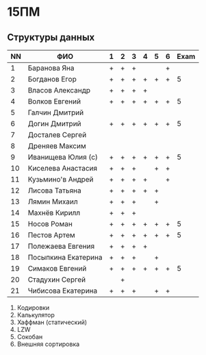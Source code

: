 # 15ПМ
## Структуры данных

| NN  | ФИО                   | 1   | 2   | 3   | 4   | 5   | 6   | Exam |
| --- | --------------------- | --- | --- | --- | --- | --- | --- | ---- |
| 1   | Баранова Яна          | +   | +   | +   |     |     | +   |      |
| 2   | Богданов Егор         | +   | +   | +   | +   | +   | +   | 5    |
| 3   | Власов Александр      | +   | +   | +   | +   |     |     |      |
| 4   | Волков Евгений        | +   | +   | +   | +   | +   | +   | 5    |
| 5   | Галчин Дмитрий        |     |     |     |     |     |     |      |
| 6   | Догин Дмитрий         | +   | +   | +   | +   | +   | +   | 5    |
| 7   | Досталев Сергей       |     |     |     |     |     |     |      |
| 8   | Дреняев Максим        |     |     |     |     |     |     |      |
| 9   | Иванищева Юлия (с)    | +   | +   | +   | +   | +   | +   | 5    |
| 10  | Киселева Анастасия    | +   | +   | +   |     | +   | +   |      |
| 11  | Кузьмино'в Андрей     | +   | +   | +   | +   |     | +   |      |
| 12  | Лисова Татьяна        | +   | +   | +   | +   | +   |     |      |
| 13  | Лямин Михаил          | +   | +   | +   |     | +   |     |      |
| 14  | Махнёв Кирилл         | +   | +   | +   |     |     |     |      |
| 15  | Носов Роман           | +   | +   | +   | +   | +   | +   | 5    |
| 16  | Пестов Артем          | +   | +   | +   | +   | +   | +   | 5    |
| 17  | Полежаева Евгения     | +   | +   | +   | +   |     |     |      |
| 18  | Посыпкина Екатерина   | +   | +   | +   |     | +   |     |      |
| 19  | Симаков Евгений       | +   | +   | +   | +   | +   | +   | 5    |
| 20  | Стадухин Сергей       |     | +   |     |     |     |     |      |
| 21  | Чибисова Екатерина    | +   | +   | +   |     | +   | +   |      |

1. Кодировки
2. Калькулятор
3. Хаффман (статический)
4. LZW
5. Сокобан
6. Внешняя сортировка
